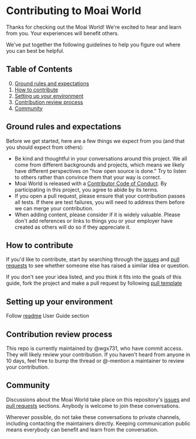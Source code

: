 # Contributing to Moai World

Thanks for checking out the Moai World! We're excited to hear and learn from you. Your experiences will benefit others.

We've put together the following guidelines to help you figure out where you can best be helpful.

## Table of Contents

0. [Ground rules and expectations](#ground-rules-and-expectations)
0. [How to contribute](#how-to-contribute)
0. [Setting up your environment](#setting-up-your-environment)
0. [Contribution review process](#contribution-review-process)
0. [Community](#community)

## Ground rules and expectations

Before we get started, here are a few things we expect from you (and that you should expect from others):

* Be kind and thoughtful in your conversations around this project. We all come from different backgrounds and projects, which means we likely have different perspectives on "how open source is done." Try to listen to others rather than convince them that your way is correct.
* Moai World is released with a [Contributor Code of Conduct](./CODE_OF_CONDUCT.md). By participating in this project, you agree to abide by its terms.
* If you open a pull request, please ensure that your contribution passes all tests. If there are test failures, you will need to address them before we can merge your contribution.
* When adding content, please consider if it is widely valuable. Please don't add references or links to things you or your employer have created as others will do so if they appreciate it.

## How to contribute

If you'd like to contribute, start by searching through the [issues](https://github.com/wgx731/moai-world/issues) and [pull requests](https://github.com/wgx731/moai-world/pulls) to see whether someone else has raised a similar idea or question.

If you don't see your idea listed, and you think it fits into the goals of this guide, fork the project and make a pull request by following [pull template](./.github/PULL_REQUEST_TEMPLATE.md)

## Setting up your environment

Follow [readme](./README.md) User Guide section

## Contribution review process

This repo is currently maintained by @wgx731, who have commit access. They will likely review your contribution. If you haven't heard from anyone in 10 days, feel free to bump the thread or @-mention a maintainer to review your contribution.

## Community

Discussions about the Moai World take place on this repository's [issues](https://github.com/wgx731/moai-world/issues) and [pull requests](https://github.com/wgx731/moai-world/pulls) sections. Anybody is welcome to join these conversations.

Wherever possible, do not take these conversations to private channels, including contacting the maintainers directly. Keeping communication public means everybody can benefit and learn from the conversation.
